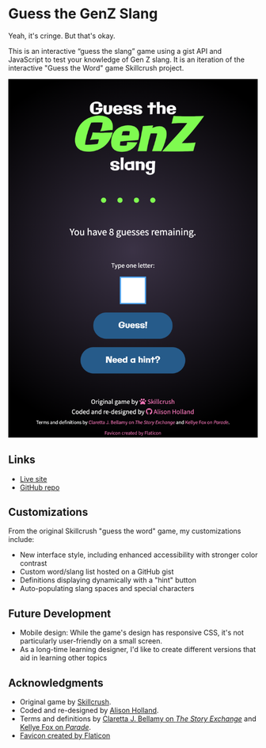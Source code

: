 # Guess the GenZ Slang

Yeah, it's cringe. But that's okay. 

This is an interactive “guess the slang” game using a gist API and JavaScript to test your knowledge of Gen Z slang. It is an iteration of the interactive "Guess the Word" game Skillcrush project.

![screenshot](/img/screenshot.png)

## Links
- <a href="https://alison-ah.github.io/guess-the-word-custom/" target="_blank">Live site</a>
- <a href="https://github.com/alison-ah/guess-the-word-custom" target="_blank">GitHub repo</a>

## Customizations
From the original Skillcrush "guess the word" game, my customizations include:
- New interface style, including enhanced accessibility with stronger color contrast
- Custom word/slang list hosted on a GitHub gist
- Definitions displaying dynamically with a "hint" button
- Auto-populating slang spaces and special characters

## Future Development
- Mobile design: While the game's design has responsive CSS, it's not particularly user-friendly on a small screen.
- As a long-time learning designer, I'd like to create different versions that aid in learning other topics

## Acknowledgments
- Original game by <a href="skillcrush.com" target="_blank">Skillcrush</a>.
- Coded and re-designed by <a href="https://github.com/alison-ah" targt="_blank">Alison Holland</a>.
- Terms and definitions by <a href="https://thestoryexchange.org/gen-alpha-slang-101-how-to-understand-kids-this-back-to-school-season/?fbclid=IwZXh0bgNhZW0BMAABHfA6Ui40eDHzbtrGKzZKRp8FtYKy8s2PqGhQ35W50scFY5X-d_ODuj6Bbw_aem_Epr2ndmlEkAUF3Yw5JG7KQ&gad_source=1&gclid=Cj0KCQjwm5e5BhCWARIsANwm06h48PKIIWbeQo7iRw1-HdrMUZ9vsovDnMuBePQxKvjpXZ1FOPvwnYcaAiJ7EALw_wcB" target="_blank">Claretta J. Bellamy on <i>The Story Exchange</i></a> and <a href="https://parade.com/living/gen-alpha-slang" target="_blank">Kellye Fox on <i>Parade</i></a>.<br>
- <a href="https://www.flaticon.com/free-icons/letter-z" title="letter z icons">Favicon created by Flaticon</a>
